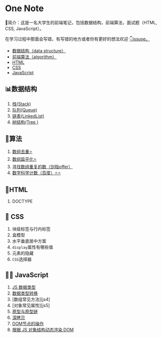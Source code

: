 # One Note

🔎简介：这是一名大学生的前端笔记，包括数据结构，前端算法，面试题（HTML, CSS, JavaScript）。

在学习过程中那面会写错，有写错的地方或者你有更好的想法欢迎 [👇issuse。](https://github.com/Elgar17/one-note/issues/new)

- [数据结构（data structure）](./01data-structure/00RED.md)
- [前端算法（algorithm）](./02algorithm/00RED.md)
- [HTML](./03html/00RED.md)
- [CSS](./04css/00RED.md)
- [JavaScript](./05javaScript/00RED.md)



## 📊数据结构
1. [栈(Stack)](./01data-structure/01Stack(栈)/Stack.md)
2. [队列(Queue)](./01data-structure/02Queue(队列)/queue.md)
3. [链表(LinkedList)](./01data-structure/03LinkedList(链表)/linkedList.md)
4. [树结构(Tree )](./01data-structure/04Tree(树)/树.md)


## 🔐算法
1. [数组去重⭐](./02algorithm/01.md)
2. [数组扁平化⭐](./02algorithm/02.md)
3. [寻找数组重复的数（剑指offer）](./02algorithm/03.md)
4. [数字科学计数（百度）⭐⭐](./02algorithm/04.md)



## 📃HTML 
1. DOCTYPE

## 🎨 CSS

1. 块级标签与行内标签
2. 盒模型
3. 水平垂直居中方案
4. `display`属性有哪些值
5. 元素的隐藏
6. `CSS`选择器


## 🏃‍♂️ JavaScript

1. [JS 数据类型][js1]
3. [数据类型转换][js3]
4. [数组常见方法][js4]
5. [对象常见属性][js5]
6. [原型与原型链][js6]
7. [深拷贝][js7]
8. [DOM节点的操作][js8]
9. [根据 JS 对象结构动态渲染 DOM][js9]

[js1]: ././05javascript/01.md
[js3]: ./05javascript/02.md
[js6]: ./05javascript/06.md
[js7]: ./05javascript/07.js
[js8]: ./05javascript/08.md
[js9]: ./05javascript/09.md







